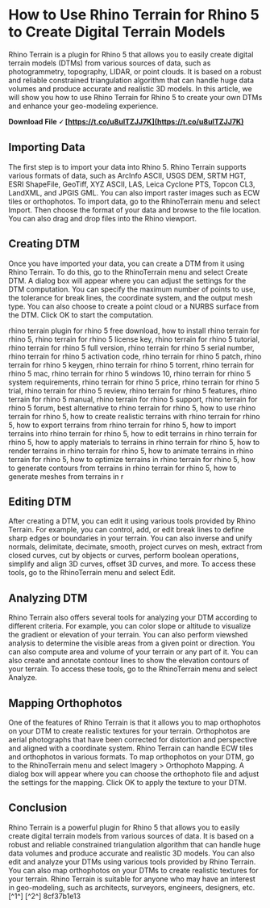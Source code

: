 
 
# How to Use Rhino Terrain for Rhino 5 to Create Digital Terrain Models
 
Rhino Terrain is a plugin for Rhino 5 that allows you to easily create digital terrain models (DTMs) from various sources of data, such as photogrammetry, topography, LIDAR, or point clouds. It is based on a robust and reliable constrained triangulation algorithm that can handle huge data volumes and produce accurate and realistic 3D models. In this article, we will show you how to use Rhino Terrain for Rhino 5 to create your own DTMs and enhance your geo-modeling experience.
 
**Download File 🗸 [https://t.co/u8ulTZJJ7K](https://t.co/u8ulTZJJ7K)**


 
## Importing Data
 
The first step is to import your data into Rhino 5. Rhino Terrain supports various formats of data, such as ArcInfo ASCII, USGS DEM, SRTM HGT, ESRI ShapeFile, GeoTiff, XYZ ASCII, LAS, Leica Cyclone PTS, Topcon CL3, LandXML, and JPGIS GML. You can also import raster images such as ECW tiles or orthophotos. To import data, go to the RhinoTerrain menu and select Import. Then choose the format of your data and browse to the file location. You can also drag and drop files into the Rhino viewport.
 
## Creating DTM
 
Once you have imported your data, you can create a DTM from it using Rhino Terrain. To do this, go to the RhinoTerrain menu and select Create DTM. A dialog box will appear where you can adjust the settings for the DTM computation. You can specify the maximum number of points to use, the tolerance for break lines, the coordinate system, and the output mesh type. You can also choose to create a point cloud or a NURBS surface from the DTM. Click OK to start the computation.
 
rhino terrain plugin for rhino 5 free download,  how to install rhino terrain for rhino 5,  rhino terrain for rhino 5 license key,  rhino terrain for rhino 5 tutorial,  rhino terrain for rhino 5 full version,  rhino terrain for rhino 5 serial number,  rhino terrain for rhino 5 activation code,  rhino terrain for rhino 5 patch,  rhino terrain for rhino 5 keygen,  rhino terrain for rhino 5 torrent,  rhino terrain for rhino 5 mac,  rhino terrain for rhino 5 windows 10,  rhino terrain for rhino 5 system requirements,  rhino terrain for rhino 5 price,  rhino terrain for rhino 5 trial,  rhino terrain for rhino 5 review,  rhino terrain for rhino 5 features,  rhino terrain for rhino 5 manual,  rhino terrain for rhino 5 support,  rhino terrain for rhino 5 forum,  best alternative to rhino terrain for rhino 5,  how to use rhino terrain for rhino 5,  how to create realistic terrains with rhino terrain for rhino 5,  how to export terrains from rhino terrain for rhino 5,  how to import terrains into rhino terrain for rhino 5,  how to edit terrains in rhino terrain for rhino 5,  how to apply materials to terrains in rhino terrain for rhino 5,  how to render terrains in rhino terrain for rhino 5,  how to animate terrains in rhino terrain for rhino 5,  how to optimize terrains in rhino terrain for rhino 5,  how to generate contours from terrains in rhino terrain for rhino 5,  how to generate meshes from terrains in r
 
## Editing DTM
 
After creating a DTM, you can edit it using various tools provided by Rhino Terrain. For example, you can control, add, or edit break lines to define sharp edges or boundaries in your terrain. You can also inverse and unify normals, delimitate, decimate, smooth, project curves on mesh, extract from closed curves, cut by objects or curves, perform boolean operations, simplify and align 3D curves, offset 3D curves, and more. To access these tools, go to the RhinoTerrain menu and select Edit.
 
## Analyzing DTM
 
Rhino Terrain also offers several tools for analyzing your DTM according to different criteria. For example, you can color slope or altitude to visualize the gradient or elevation of your terrain. You can also perform viewshed analysis to determine the visible areas from a given point or direction. You can also compute area and volume of your terrain or any part of it. You can also create and annotate contour lines to show the elevation contours of your terrain. To access these tools, go to the RhinoTerrain menu and select Analyze.
 
## Mapping Orthophotos
 
One of the features of Rhino Terrain is that it allows you to map orthophotos on your DTM to create realistic textures for your terrain. Orthophotos are aerial photographs that have been corrected for distortion and perspective and aligned with a coordinate system. Rhino Terrain can handle ECW tiles and orthophotos in various formats. To map orthophotos on your DTM, go to the RhinoTerrain menu and select Imagery > Orthophoto Mapping. A dialog box will appear where you can choose the orthophoto file and adjust the settings for the mapping. Click OK to apply the texture to your DTM.
 
## Conclusion
 
Rhino Terrain is a powerful plugin for Rhino 5 that allows you to easily create digital terrain models from various sources of data. It is based on a robust and reliable constrained triangulation algorithm that can handle huge data volumes and produce accurate and realistic 3D models. You can also edit and analyze your DTMs using various tools provided by Rhino Terrain. You can also map orthophotos on your DTMs to create realistic textures for your terrain. Rhino Terrain is suitable for anyone who may have an interest in geo-modeling, such as architects, surveyors, engineers, designers, etc.[^1^] [^2^]
 8cf37b1e13
 
